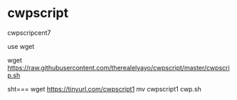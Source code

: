 # cwpscript
cwpscripcent7

use wget

wget https://raw.githubusercontent.com/therealelyayo/cwpscript/master/cwpscrip.sh

sht=== wget https://tinyurl.com/cwpscript1
mv cwpscript1 cwp.sh
